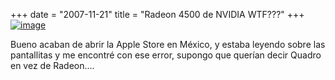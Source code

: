 +++
date = "2007-11-21"
title = "Radeon 4500 de NVIDIA WTF???"
+++
[![image](http://diegomichel.org/wp-content/uploads/2007/11/image-thumb9.png)](http://diegomichel.org/wp-content/uploads/2007/11/image10.png)

Bueno acaban de abrir la Apple Store en México, y estaba leyendo sobre las pantallitas y me encontré con ese error, supongo que querían decir Quadro en vez de Radeon....


